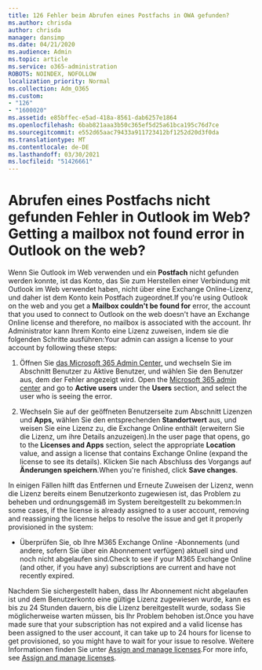 ```yaml
---
title: 126 Fehler beim Abrufen eines Postfachs in OWA gefunden?
ms.author: chrisda
author: chrisda
manager: dansimp
ms.date: 04/21/2020
ms.audience: Admin
ms.topic: article
ms.service: o365-administration
ROBOTS: NOINDEX, NOFOLLOW
localization_priority: Normal
ms.collection: Adm_O365
ms.custom:
- "126"
- "1600020"
ms.assetid: e85bffec-e5ad-418a-8561-dab6257e1864
ms.openlocfilehash: 6bab821aaa3b50c365ef5d25a61bca195c76d7ce
ms.sourcegitcommit: e552d65aac79433a911723412bf1252d20d3f0da
ms.translationtype: MT
ms.contentlocale: de-DE
ms.lasthandoff: 03/30/2021
ms.locfileid: "51426661"
---
```

# <a name="getting-a-mailbox-not-found-error-in-outlook-on-the-web"></a><span data-ttu-id="1e7e6-102">Abrufen eines Postfachs nicht gefunden Fehler in Outlook im Web?</span><span class="sxs-lookup"><span data-stu-id="1e7e6-102">Getting a mailbox not found error in Outlook on the web?</span></span>

<span data-ttu-id="1e7e6-103">Wenn Sie Outlook im Web verwenden und ein **Postfach** nicht gefunden werden konnte, ist das Konto, das Sie zum Herstellen einer Verbindung mit Outlook im Web verwendet haben, nicht über eine Exchange Online-Lizenz, und daher ist dem Konto kein Postfach zugeordnet.</span><span class="sxs-lookup"><span data-stu-id="1e7e6-103">If you're using Outlook on the web and you get a **Mailbox couldn't be found for** error, the account that you used to connect to Outlook on the web doesn't have an Exchange Online license and therefore, no mailbox is associated with the account.</span></span> <span data-ttu-id="1e7e6-104">Ihr Administrator kann Ihrem Konto eine Lizenz zuweisen, indem sie die folgenden Schritte ausführen:</span><span class="sxs-lookup"><span data-stu-id="1e7e6-104">Your admin can assign a license to your account by following these steps:</span></span>

1. <span data-ttu-id="1e7e6-105">Öffnen Sie [das Microsoft 365 Admin Center,](https://portal.office.com/adminportal/home#/homepage) und wechseln Sie im Abschnitt Benutzer zu Aktive Benutzer, und wählen Sie den Benutzer aus, dem der Fehler angezeigt wird.  </span><span class="sxs-lookup"><span data-stu-id="1e7e6-105">Open the [Microsoft 365 admin center](https://portal.office.com/adminportal/home#/homepage) and go to **Active users** under the **Users** section, and select the user who is seeing the error.</span></span>

2. <span data-ttu-id="1e7e6-106">Wechseln Sie auf der geöffneten Benutzerseite zum Abschnitt Lizenzen und **Apps,** wählen Sie den entsprechenden **Standortwert** aus, und weisen Sie eine Lizenz zu, die Exchange Online enthält (erweitern Sie die Lizenz, um ihre Details anzuzeigen).</span><span class="sxs-lookup"><span data-stu-id="1e7e6-106">In the user page that opens, go to the **Licenses and Apps** section, select the appropriate **Location** value, and assign a license that contains Exchange Online (expand the license to see its details).</span></span> <span data-ttu-id="1e7e6-107">Klicken Sie nach Abschluss des Vorgangs auf **Änderungen speichern**.</span><span class="sxs-lookup"><span data-stu-id="1e7e6-107">When you're finished, click **Save changes**.</span></span>

<span data-ttu-id="1e7e6-108">In einigen Fällen hilft das Entfernen und Erneute Zuweisen der Lizenz, wenn die Lizenz bereits einem Benutzerkonto zugewiesen ist, das Problem zu beheben und ordnungsgemäß im System bereitgestellt zu bekommen:</span><span class="sxs-lookup"><span data-stu-id="1e7e6-108">In some cases, if the license is already assigned to a user account, removing and reassigning the license helps to resolve the issue and get it properly provisioned in the system:</span></span> 

- <span data-ttu-id="1e7e6-109">Überprüfen Sie, ob Ihre M365 Exchange Online -Abonnements (und andere, sofern Sie über ein Abonnement verfügen) aktuell sind und noch nicht abgelaufen sind.</span><span class="sxs-lookup"><span data-stu-id="1e7e6-109">Check to see if your M365 Exchange Online (and other, if you have any) subscriptions are current and have not recently expired.</span></span>

<span data-ttu-id="1e7e6-110">Nachdem Sie sichergestellt haben, dass Ihr Abonnement nicht abgelaufen ist und dem Benutzerkonto eine gültige Lizenz zugewiesen wurde, kann es bis zu 24 Stunden dauern, bis die Lizenz bereitgestellt wurde, sodass Sie möglicherweise warten müssen, bis Ihr Problem behoben ist.</span><span class="sxs-lookup"><span data-stu-id="1e7e6-110">Once you have made sure that your subscription has not expired and a valid license has been assigned to the user account, it can take up to 24 hours for license to get provisioned, so you might have to wait for your issue to resolve.</span></span> <span data-ttu-id="1e7e6-111">Weitere Informationen finden Sie unter [Assign and manage licenses](https://docs.microsoft.com/deployoffice/overview-licensing-activation-microsoft-365-apps#assign-and-manage-licenses).</span><span class="sxs-lookup"><span data-stu-id="1e7e6-111">For more info, see [Assign and manage licenses](https://docs.microsoft.com/deployoffice/overview-licensing-activation-microsoft-365-apps#assign-and-manage-licenses).</span></span>